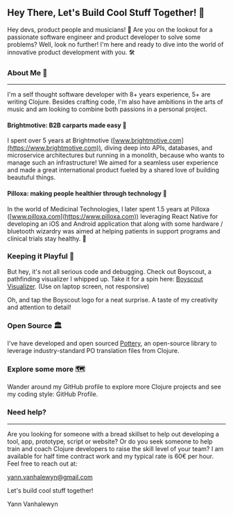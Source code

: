 ## Hey There, Let's Build Cool Stuff Together! 🚀

Hey devs, product people and musicians! 👋 Are you on the lookout for a passionate software engineer and product developer to solve some problems? Well, look no further! I'm here and ready to dive into the world of innovative product development with you. 🛠️

### About Me 🎸
---

I'm a self thought software developer with 8+ years experience, 5+ are writing Clojure. Besides crafting code, I'm also have ambitions in the arts of music and am looking to combine both passions in a personal project.

#### Brightmotive: B2B carparts made easy 🚗

I spent over 5 years at Brightmotive ([www.brightmotive.com](https://www.brightmotive.com)), diving deep into APIs, databases, and microservice architectures but running in a monolith, because who wants to manage such an infrastructure! We aimed for a seamless user experience and made a great international product fueled by a shared love of building beautuful things.

#### Pilloxa: making people healthier through technology 💊

In the world of Medicinal Technologies, I later spent 1.5 years at Pilloxa ([www.pilloxa.com](https://www.pilloxa.com)) leveraging React Native for developing an iOS and Android application that along with some hardware / bluetooth wizardry was aimed at helping patients in support programs and clinical trials stay healthy. 📱

### Keeping it Playful 🎨

But hey, it's not all serious code and debugging. Check out Boyscout, a pathfinding visualizer I whipped up. Take it for a spin here: [Boyscout Visualizer](https://yannvanhalewyn.github.io/boyscout/). (Use on laptop screen, not responsive)

Oh, and tap the Boyscout logo for a neat surprise. A taste of my creativity and attention to detail!

### Open Source 🏛

I've have developed and open sourced [Pottery](https://github.com/brightin/pottery), an open-source library to leverage industry-standard PO translation files from Clojure.

### Explore some more 🗺

Wander around my GitHub profile to explore more Clojure projects and see my coding style: GitHub Profile.

### Need help?
---

Are you looking for someone with a bread skillset to help out developing a tool, app, prototype, script or website? Or do you seek someone to help train and coach Clojure developers to raise the skill level of your team? I am available for half time contract work and my typical rate is 60€ per hour. Feel free to reach out at:

[yann.vanhalewyn@gmail.com](mailto:yann.vanhalewyn@gmail.com)

Let's build cool stuff together!

Yann Vanhalewyn




